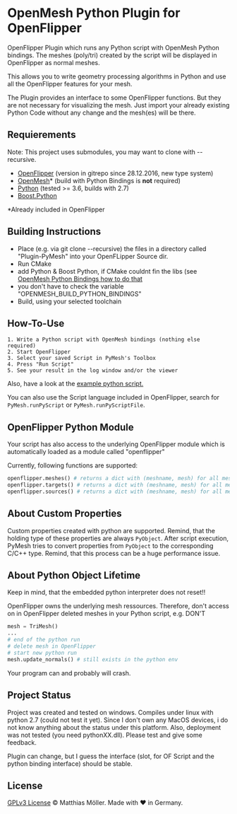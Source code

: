﻿# OpenMesh Python Plugin for OpenFlipper
OpenFlipper Plugin which runs any Python script with OpenMesh Python bindings.
The meshes (poly/tri) created by the script will be displayed in OpenFlipper as normal meshes.

This allows you to write geometry processing algorithms in Python
and use all the OpenFlipper features for your mesh.

The Plugin provides an interface to some OpenFlipper functions.
But they are not necessary for visualizing the mesh.
Just import your already existing Python Code without any change and
the mesh(es) will be there.

## Requierements

Note: This project uses submodules, you may want to clone with --recursive.
- [OpenFlipper](https://www.openflipper.org) (version in gitrepo since 28.12.2016, new type system)
- [OpenMesh](https://www.openmesh.org)* (build with Python Bindings is __not__ required)
- [Python](https://www.python.org) (tested >= 3.6, builds with 2.7) 
- [Boost.Python](https://www.boost.org)

*Already included in OpenFlipper

## Building Instructions
- Place (e.g. via git clone --recursive) the files in a directory called "Plugin-PyMesh" into your OpenFLipper Source dir.
- Run CMake
- add Python & Boost Python, if CMake couldnt fin the libs (see [OpenMesh Python Bindings how to do that](http://openmesh.org/Daily-Builds/Doc/a03957.html)
- you don't have to check the variable "OPENMESH_BUILD_PYTHON_BINDINGS"
- Build, using your selected toolchain

## How-To-Use
	1. Write a Python script with OpenMesh bindings (nothing else required)
	2. Start OpenFlipper
	3. Select your saved Script in PyMesh's Toolbox
	4. Press "Run Script"
	5. See your result in the log window and/or the viewer

Also, have a look at the [example python script.](./python_example_script.py)

You can also use the Script language included in OpenFlipper, search for
`PyMesh.runPyScript` or `PyMesh.runPyScriptFile`.

## OpenFlipper Python Module
Your script has also access to the underlying OpenFlipper module which is automatically
loaded as a module called "openflipper"

Currently, following functions are supported:
```python
openflipper.meshes() # returns a dict with (meshname, mesh) for all meshes
openflipper.targets() # returns a dict with (meshname, mesh) for all meshes which are tagged as targets
openflipper.sources() # returns a dict with (meshname, mesh) for all meshes which are tagged as sources
```


## About Custom Properties
Custom properties created with python are supported. Remind, that the holding type of these properties
are always `PyObject`. After script execution, PyMesh tries to convert properties
from `PyObject` to the corresponding C/C++ type. Remind, that this process can be a huge performance issue.

## About Python Object Lifetime
Keep in mind, that the embedded python interpreter does not reset!!

OpenFlipper owns the underlying mesh ressources. Therefore, don't 
access on in OpenFlipper deleted meshes in your Python script, e.g. DON'T
```python
mesh = TriMesh()
...
# end of the python run
# delete mesh in OpenFlipper
# start new python run
mesh.update_normals() # still exists in the python env
```
Your program can and probably will crash.

## Project Status
Project was created and tested on windows.
Compiles under linux with python 2.7 (could not test it yet).
Since I don't own any MacOS devices, i do not know anything about the status under this platform.
Also, deployment was not tested (you need pythonXX.dll).
Please test and give some feedback.

Plugin can change, but I guess the interface (slot, for OF Script and the python binding interface) should be stable.

## License
[GPLv3 License](./LICENSE) © Matthias Möller. Made with ♥ in Germany.
